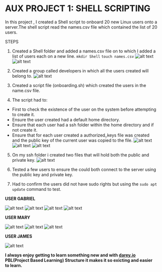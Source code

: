 # AUX PROJECT 1: SHELL SCRIPTING

In this project , I created a Shell script to onboard 20 new Linux users onto a server.The shell script read the names.csv file which contained the list of 20 users.

STEPS

1. Created a Shell folder and added a names.csv file on to which I added a list of users each on a new line.
     `mkdir Shell` `touch names.csv` 
![alt text](https://github.com/Ellawangari/Auxillary-projects1/blob/main/Images/aux2.PNG)
![alt text](https://github.com/Ellawangari/Auxillary-projects1/blob/main/Images/aux4.PNG)

2. Created a group called developers in which all the users created will belong to.
![alt text](https://github.com/Ellawangari/Auxillary-projects1/blob/main/Images/aux1.PNG)

3. Created a script file (onboarding.sh) which created the users in the name.csv file.
4. The script had to:
 - First to check the existence of the user on the system before attempting to create it.
 - Ensure the user created had a default home directory.
 - Ensure that each user had a ssh folder within the home directory and if not create it.
 - Ensure that for each user created a authorized_keys file was created and the public key of the current user was copied to the file.
    ![alt text](https://github.com/Ellawangari/Auxillary-projects1/blob/main/Images/aux3.PNG)   
       ![alt text](https://github.com/Ellawangari/Auxillary-projects1/blob/main/Images/aux8.PNG) 
          ![alt text](https://github.com/Ellawangari/Auxillary-projects1/blob/main/Images/aux9.PNG) 
          
  5. On my ssh folder i created two files that will hold both the public and private key.
         ![alt text](https://github.com/Ellawangari/Auxillary-projects1/blob/main/Images/aux5.PNG) 
   
  6. Tested a few users to ensure the could both connect to the server using the public key and private key.
  7. Had to confirm the users did not have  sudo rights  but using the `sudo apt update` command to test.
  
  **USER GABRIEL**

![alt text](https://github.com/Ellawangari/Auxillary-projects1/blob/main/Images/aux11.PNG) 
![alt text](https://github.com/Ellawangari/Auxillary-projects1/blob/main/Images/aux12.PNG) 
![alt text](https://github.com/Ellawangari/Auxillary-projects1/blob/main/Images/aux13.PNG) 
![alt text](https://github.com/Ellawangari/Auxillary-projects1/blob/main/Images/aux14.PNG) 

**USER MARY**

![alt text](https://github.com/Ellawangari/Auxillary-projects1/blob/main/Images/aux15.PNG) 
![alt text](https://github.com/Ellawangari/Auxillary-projects1/blob/main/Images/aux16.PNG) 
![alt text](https://github.com/Ellawangari/Auxillary-projects1/blob/main/Images/aux17.PNG) 
 
 **USER JAMES**
 
![alt text](https://github.com/Ellawangari/Auxillary-projects1/blob/main/Images/aux18.PNG) 

****I always enjoy getting to learn something new and with [darey.io](https://www.darey.io) PBL(Project Based Learning) Structure it makes it so exicting and easier to learn.****
 
